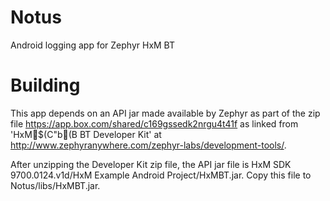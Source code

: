 Notus
=====

Android logging app for Zephyr HxM BT

Building
========

This app depends on an API jar made available by Zephyr as part of the zip file
https://app.box.com/shared/c169gssedk2nrgu4t41f
as linked from 'HxM$(C"b(B BT Developer Kit' at
http://www.zephyranywhere.com/zephyr-labs/development-tools/.

After unzipping the Developer Kit zip file, the API jar file is
HxM SDK 9700.0124.v1d/HxM Example Android Project/HxMBT.jar.
Copy this file to Notus/libs/HxMBT.jar.

